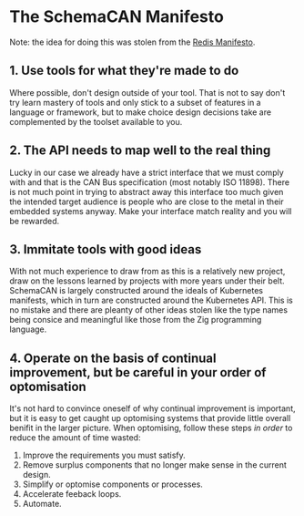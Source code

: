 # The SchemaCAN Manifesto

Note: the idea for doing this was stolen from the [Redis Manifesto](https://github.com/redis/redis/blob/unstable/MANIFESTO).

## 1. Use tools for what they're made to do
Where possible, don't design outside of your tool. That is not to say don't try learn mastery of tools and only stick to a subset of features in a language or framework, but to make choice design decisions take are complemented by the toolset available to you.

## 2. The API needs to map well to the real thing
Lucky in our case we already have a strict interface that we must comply with and that is the CAN Bus specification (most notably ISO 11898). There is not much point in trying to abstract away this interface too much given the intended target audience is people who are close to the metal in their embedded systems anyway. Make your interface match reality and you will be rewarded.

## 3. Immitate tools with good ideas
With not much experience to draw from as this is a relatively new project, draw on the lessons learned by projects with more years under their belt. SchemaCAN is largely constructed around the ideals of Kubernetes manifests, which in turn are constructed around the Kubernetes API. This is no mistake and there are pleanty of other ideas stolen like the type names being consice and meaningful like those from the Zig programming language.

## 4. Operate on the basis of continual improvement, but be careful in your order of optomisation
It's not hard to convince oneself of why continual improvement is important, but it is easy to get caught up optomising systems that provide little overall benifit in the larger picture. When optomising, follow these steps _in order_ to reduce the amount of time wasted:
   1. Improve the requirements you must satisfy.
   2. Remove surplus components that no longer make sense in the current design.
   3. Simplify or optomise components or processes.
   4. Accelerate feeback loops.
   5. Automate.
